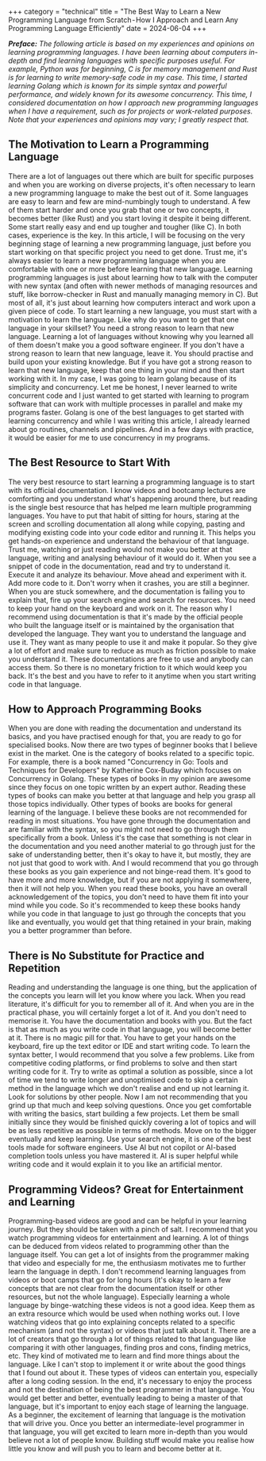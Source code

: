 +++
category = "technical"
title = "The Best Way to Learn a New Programming Language from Scratch - How I Approach and Learn Any Programming Language Efficiently"
date = 2024-06-04
+++

***Preface:*** *The following article is based on my experiences and opinions on learning programming languages. I have been learning about computers in-depth and find learning languages with specific purposes useful. For example, Python was for beginning, C is for memory management and Rust is for learning to write memory-safe code in my case. This time, I started learning Golang which is known for its simple syntax and powerful performance, and widely known for its awesome concurrency. This time, I considered documentation on how I approach new programming languages when I have a requirement, such as for projects or work-related purposes. Note that your experiences and opinions may vary; I greatly respect that.*

## The Motivation to Learn a Programming Language

There are a lot of languages out there which are built for specific purposes and when you are working on diverse projects, it's often necessary to learn a new programming language to make the best out of it. Some languages are easy to learn and few are mind-numbingly tough to understand. A few of them start harder and once you grab that one or two concepts, it becomes better (like Rust) and you start loving it despite it being different. Some start really easy and end up tougher and tougher (like C). In both cases, experience is the key. In this article, I will be focusing on the very beginning stage of learning a new programming language, just before you start working on that specific project you need to get done.
Trust me, it's always easier to learn a new programming language when you are comfortable with one or more before learning that new language. Learning programming languages is just about learning how to talk with the computer with new syntax (and often with newer methods of managing resources and stuff, like borrow-checker in Rust and manually managing memory in C). But most of all, it's just about learning how computers interact and work upon a given piece of code.
To start learning a new language, you must start with a motivation to learn the language. Like why do you want to get that one language in your skillset? You need a strong reason to learn that new language. Learning a lot of languages without knowing why you learned all of them doesn't make you a good software engineer. If you don't have a strong reason to learn that new language, leave it. You should practise and build upon your existing knowledge. But if you have got a strong reason to learn that new language, keep that one thing in your mind and then start working with it.
In my case, I was going to learn golang because of its simplicity and concurrency. Let me be honest, I never learned to write concurrent code and I just wanted to get started with learning to program software that can work with multiple processes in parallel and make my programs faster. Golang is one of the best languages to get started with learning concurrency and while I was writing this article, I already learned about go routines, channels and pipelines. And in a few days with practice, it would be easier for me to use concurrency in my programs.

## The Best Resource to Start With

The very best resource to start learning a programming language is to start with its official documentation. I know videos and bootcamp lectures are comforting and you understand what's happening around there, but reading is the single best resource that has helped me learn multiple programming languages. You have to put that habit of sitting for hours, staring at the screen and scrolling documentation all along while copying, pasting and modifying existing code into your code editor and running it. This helps you get hands-on experience and understand the behaviour of that language. Trust me, watching or just reading would not make you better at that language, writing and analysing behaviour of it would do it.
When you see a snippet of code in the documentation, read and try to understand it. Execute it and analyze its behaviour. Move ahead and experiment with it. Add more code to it. Don't worry when it crashes, you are still a beginner. When you are stuck somewhere, and the documentation is failing you to explain that, fire up your search engine and search for resources. You need to keep your hand on the keyboard and work on it.
The reason why I recommend using documentation is that it's made by the official people who built the language itself or is maintained by the organisation that developed the language. They want you to understand the language and use it. They want as many people to use it and make it popular. So they give a lot of effort and make sure to reduce as much as friction possible to make you understand it. These documentations are free to use and anybody can access them. So there is no monetary friction to it which would keep you back. It's the best and you have to refer to it anytime when you start writing code in that language.

## How to Approach Programming Books

When you are done with reading the documentation and understand its basics, and you have practised enough for that, you are ready to go for specialised books. Now there are two types of beginner books that I believe exist in the market. One is the category of books related to a specific topic. For example, there is a book named "Concurrency in Go: Tools and Techniques for Developers" by Katherine Cox-Buday which focuses on Concurrency in Golang. These types of books in my opinion are awesome since they focus on one topic written by an expert author. Reading these types of books can make you better at that language and help you grasp all those topics individually. Other types of books are books for general learning of the language. I believe these books are not recommended for reading in most situations. You have gone through the documentation and are familiar with the syntax, so you might not need to go through them specifically from a book. Unless it's the case that something is not clear in the documentation and you need another material to go through just for the sake of understanding better, then it's okay to have it, but mostly, they are not just that good to work with.
And I would recommend that you go through these books as you gain experience and not binge-read them. It's good to have more and more knowledge, but if you are not applying it somewhere, then it will not help you. When you read these books, you have an overall acknowledgement of the topics, you don't need to have them fit into your mind while you code. So it's recommended to keep these books handy while you code in that language to just go through the concepts that you like and eventually, you would get that thing retained in your brain, making you a better programmer than before.

## There is No Substitute for Practice and Repetition

Reading and understanding the language is one thing, but the application of the concepts you learn will let you know where you lack. When you read literature, it's difficult for you to remember all of it. And when you are in the practical phase, you will certainly forget a lot of it. And you don't need to memorise it. You have the documentation and books with you. But the fact is that as much as you write code in that language, you will become better at it. There is no magic pill for that. You have to get your hands on the keyboard, fire up the text editor or IDE and start writing code.
To learn the syntax better, I would recommend that you solve a few problems. Like from competitive coding platforms, or find problems to solve and then start writing code for it. Try to write as optimal a solution as possible, since a lot of time we tend to write longer and unoptimised code to skip a certain method in the language which we don't realise and end up not learning it. Look for solutions by other people. Now I am not recommending that you grind up that much and keep solving questions. Once you get comfortable with writing the basics, start building a few projects. Let them be small initially since they would be finished quickly covering a lot of topics and will be as less repetitive as possible in terms of methods. Move on to the bigger eventually and keep learning. Use your search engine, it is one of the best tools made for software engineers. Use AI but not copilot or AI-based completion tools unless you have mastered it. AI is super helpful while writing code and it would explain it to you like an artificial mentor.

## Programming Videos? Great for Entertainment and Learning

Programming-based videos are good and can be helpful in your learning journey. But they should be taken with a pinch of salt. I recommend that you watch programming videos for entertainment and learning. A lot of things can be deduced from videos related to programming other than the language itself. You can get a lot of insights from the programmer making that video and especially for me, the enthusiasm motivates me to further learn the language in depth. I don't recommend learning languages from videos or boot camps that go for long hours (it's okay to learn a few concepts that are not clear from the documentation itself or other resources, but not the whole language). Especially learning a whole language by binge-watching these videos is not a good idea. Keep them as an extra resource which would be used when nothing works out.
I love watching videos that go into explaining concepts related to a specific mechanism (and not the syntax) or videos that just talk about it. There are a lot of creators that go through a lot of things related to that language like comparing it with other languages, finding pros and cons, finding metrics, etc. They kind of motivated me to learn and find more things about the language. Like I can't stop to implement it or write about the good things that I found out about it. These types of videos can entertain you, especially after a long coding session.
In the end, it's necessary to enjoy the process and not the destination of being the best programmer in that language. You would get better and better, eventually leading to being a master of that language, but it's important to enjoy each stage of learning the language. As a beginner, the excitement of learning that language is the motivation that will drive you. Once you better an intermediate-level programmer in that language, you will get excited to learn more in-depth than you would believe not a lot of people know. Building stuff would make you realise how little you know and will push you to learn and become better at it.
